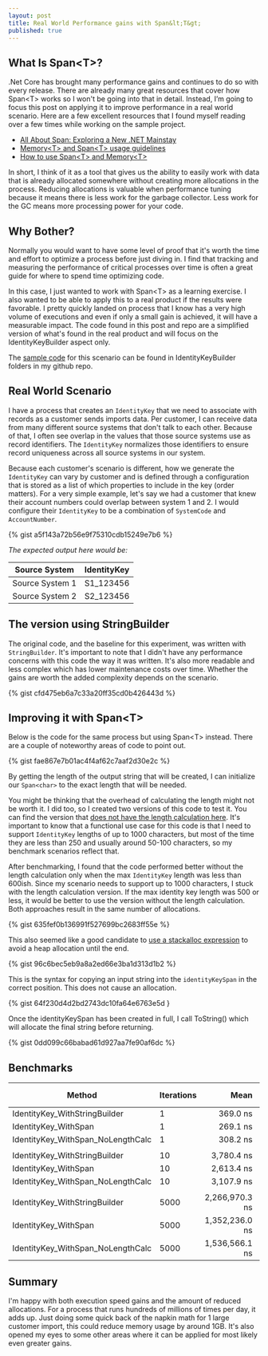 ```yaml
---
layout: post
title: Real World Performance gains with Span&lt;T&gt;
published: true
---
```


## What Is Span&lt;T&gt;?

.Net Core has brought many performance gains and continues to do so with every release.  There are already many great resources that cover how Span&lt;T&gt; works so I won't be going into that in detail.  Instead, I’m going to focus this post on applying it to improve performance in a real world scenario.  Here are a few excellent resources that I found myself reading over a few times while working on the sample project.

- [All About Span: Exploring a New .NET Mainstay](https://docs.microsoft.com/en-us/archive/msdn-magazine/2018/january/csharp-all-about-span-exploring-a-new-net-mainstay)
- [Memory&lt;T&gt; and Span&lt;T&gt; usage guidelines](https://docs.microsoft.com/en-us/dotnet/standard/memory-and-spans/memory-t-usage-guidelines)
- [How to use Span&lt;T&gt; and Memory&lt;T&gt;](https://medium.com/@antao.almada/how-to-use-span-t-and-memory-t-c0b126aae652)

In short, I think of it as a tool that gives us the ability to easily work with data that is already allocated somewhere without creating more allocations in the process.  Reducing allocations is valuable when performance tuning because it means there is less work for the garbage collector.  Less work for the GC means more processing power for your code.	


## Why Bother?

Normally you would want to have some level of proof that it's worth the time and effort to optimize a process before just diving in.  I find that tracking and measuring the performance of critical processes over time is often a great guide for where to spend time optimizing code.

In this case, I just wanted to work with Span&lt;T&gt; as a learning exercise.  I also wanted to be able to apply this to a real product if the results were favorable.  I pretty quickly landed on process that I know has a very high volume of executions and even if only a small gain is achieved, it will have a measurable impact.  The code found in this post and repo are a simplified version of what's found in the real product and will focus on the IdentityKeyBuilder aspect only.

The [sample code](https://github.com/RickBlouch/PerformanceTests) for this scenario can be found in IdentityKeyBuilder folders in my github repo.

## Real World Scenario

I have a process that creates an `IdentityKey` that we need to associate with records as a customer sends imports data.  Per customer, I can receive data from many different source systems that don't talk to each other.  Because of that, I often see overlap in the values that those source systems use as record identifiers.  The `IdentityKey` normalizes those identifiers to ensure record uniqueness across all source systems in our system.

Because each customer's scenario is different, how we generate the `IdentityKey` can vary by customer and is defined through a configuration that is stored as a list of which properties to include in the key (order matters).  For a very simple example, let's say we had a customer that knew their account numbers could overlap between system 1 and 2.  I would configure their `IdentityKey` to be a combination of `SystemCode` and `AccountNumber`.  

{% gist a5f143a72b56e9f75310cdb15249e7b6  %}

*The expected output here would be:*

Source System   | IdentityKey
----------------|------------
Source System 1 | S1_123456
Source System 2 | S2_123456 

## The version using StringBuilder

The original code, and the baseline for this experiment, was written with `StringBuilder`.  It's important to note that I didn't have any performance concerns with this code the way it was written.  It's also more readable and less complex which has lower maintenance costs over time.  Whether the gains are worth the added complexity depends on the scenario.



{% gist cfd475eb6a7c33a20ff35cd0b426443d %}

## Improving it with Span&lt;T&gt;

Below is the code for the same process but using Span&lt;T&gt; instead.  There are a couple of noteworthy areas of code to point out.

{% gist fae867e7b01ac4f4af62c7aaf2d30e2c  %}

By getting the length of the output string that will be created, I can initialize our `Span<char>` to the exact length that will be needed.  

You might be thinking that the overhead of calculating the length might not be worth it.  I did too, so I created two versions of this code to test it.  You can find the version that [does not have the length calculation here](https://github.com/RickBlouch/PerformanceTests/blob/trunk/src/IdentityKeyBuilder/IdentityKeyBuilder_WithSpan_NoLengthCalc.cs).  It's important to know that a functional use case for this code is that I need to support `IdentityKey` lengths of up to 1000 characters, but most of the time they are less than 250 and usually around 50-100 characters, so my benchmark scenarios reflect that.

After benchmarking, I found that the code performed better without the length calculation only when the max `IdentityKey` length was less than 600ish.  Since my scenario needs to support up to 1000 characters, I stuck with the length calculation version.  If the max identity key length was 500 or less, it would be better to use the version without the length calculation.  Both approaches result in the same number of allocations.  

{% gist 635fef0b136991f527699bc2683ff55e %}

This also seemed like a good candidate to [use a stackalloc expression](https://docs.microsoft.com/en-us/dotnet/csharp/language-reference/operators/stackalloc) to avoid a heap allocation until the end.

{% gist 96c6bec5eb9a8a2ed66e3ba1d313d1b2 %}

This is the syntax for copying an input string into the `identityKeySpan` in the correct position.  This does not cause an allocation.  

{% gist 64f230d4d2bd2743dc10fa64e6763e5d }

Once the identityKeySpan has been created in full, I call ToString() which will allocate the final string before returning.

{% gist 0dd099c66babad61d927aa7fe90af6dc %}

## Benchmarks

|                            Method | Iterations |           Mean |        Error |        StdDev |         Median | Ratio | RatioSD |     Gen 0 | Gen 1 | Gen 2 | Allocated |
|---------------------------------- |----------- |---------------:|-------------:|--------------:|---------------:|------:|--------:|----------:|------:|------:|----------:|
|     IdentityKey_WithStringBuilder |          1 |       369.0 ns |      7.25 ns |       8.63 ns |       366.9 ns |  1.00 |    0.00 |    0.1645 |     - |     - |     688 B |
|              IdentityKey_WithSpan |          1 |       269.1 ns |      5.32 ns |       6.92 ns |       268.2 ns |  0.73 |    0.03 |    0.0362 |     - |     - |     152 B |
| IdentityKey_WithSpan_NoLengthCalc |          1 |       308.2 ns |      5.46 ns |      10.25 ns |       307.2 ns |  0.84 |    0.04 |    0.0362 |     - |     - |     152 B |
|                                   |            |                |              |               |                |       |         |           |       |       |           |
|     IdentityKey_WithStringBuilder |         10 |     3,780.4 ns |     74.38 ns |     141.52 ns |     3,745.1 ns |  1.00 |    0.00 |    1.6441 |     - |     - |    6880 B |
|              IdentityKey_WithSpan |         10 |     2,613.4 ns |     44.21 ns |      55.91 ns |     2,604.4 ns |  0.68 |    0.03 |    0.3624 |     - |     - |    1520 B |
| IdentityKey_WithSpan_NoLengthCalc |         10 |     3,107.9 ns |     70.12 ns |     194.31 ns |     3,046.0 ns |  0.83 |    0.07 |    0.3624 |     - |     - |    1520 B |
|                                   |            |                |              |               |                |       |         |           |       |       |           |
|     IdentityKey_WithStringBuilder |       5000 | 2,266,970.3 ns | 53,296.95 ns | 149,450.36 ns | 2,214,432.0 ns |  1.00 |    0.00 | 1093.7500 |     - |     - | 4581840 B |
|              IdentityKey_WithSpan |       5000 | 1,352,236.0 ns | 26,818.29 ns |  60,533.35 ns | 1,325,954.7 ns |  0.60 |    0.05 |  197.2656 |     - |     - |  831920 B |
| IdentityKey_WithSpan_NoLengthCalc |       5000 | 1,536,566.1 ns | 30,425.87 ns |  71,717.35 ns | 1,499,633.8 ns |  0.68 |    0.05 |  197.2656 |     - |     - |  831920 B |

## Summary

I'm happy with both execution speed gains and the amount of reduced allocations.  For a process that runs hundreds of millions of times per day, it adds up.  Just doing some quick back of the napkin math for 1 large customer import, this could reduce memory usage by around 1GB.  It's also opened my eyes to some other areas where it can be applied for most likely even greater gains.

